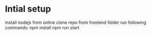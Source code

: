 # Intial setup
install nodejs from online 
clone repo 
from frontend folder run following commands:
npm install
npm run start